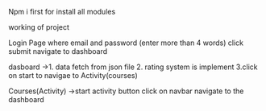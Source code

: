 Npm i first for install all modules

working of project

Login Page where email and password (enter more than 4 words)
click submit navigate to dashboard

dasboard ->1. data fetch from json file
           2. rating system is implement
           3.click on start to navigae to Activity(courses)

Courses(Activity) ->start activity button
                   click on navbar navigate to the dashboard
             